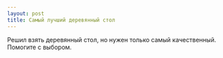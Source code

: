 ```yaml
---
layout: post 
title: Самый лучший деревянный стол 
--- 
```

Решил взять деревянный стол, но нужен только самый качественный. Помогите с выбором.